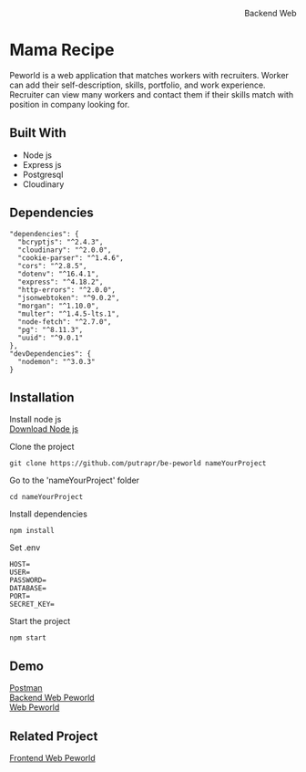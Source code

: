 <p align="right">Backend Web</p> 


# Mama Recipe
Peworld is a web application that matches workers with recruiters. Worker can add their self-description, skills, portfolio, and work experience. Recruiter can view many workers and contact them if their skills match with position in company looking for.  

## Built With
* Node js
* Express js
* Postgresql
* Cloudinary

## Dependencies
```
"dependencies": {
  "bcryptjs": "^2.4.3",
  "cloudinary": "^2.0.0",
  "cookie-parser": "^1.4.6",
  "cors": "^2.8.5",
  "dotenv": "^16.4.1",
  "express": "^4.18.2",
  "http-errors": "^2.0.0",
  "jsonwebtoken": "^9.0.2",
  "morgan": "^1.10.0",
  "multer": "^1.4.5-lts.1",
  "node-fetch": "^2.7.0",
  "pg": "^8.11.3",
  "uuid": "^9.0.1"
},
"devDependencies": {
  "nodemon": "^3.0.3"
}
```

## Installation
Install node js  
[Download Node js](https://nodejs.org/en)

Clone the project 
```
git clone https://github.com/putrapr/be-peworld nameYourProject
```

Go to the 'nameYourProject' folder
```
cd nameYourProject
```

Install dependencies
```
npm install
```

Set .env
```
HOST=
USER=
PASSWORD=
DATABASE=
PORT=
SECRET_KEY=
```

Start the project
```
npm start
```

## Demo
[Postman](https://documenter.getpostman.com/view/7675329/2s9YysDhDY#bb921ef6-c8cc-4f96-ad0c-105789bbe039)  
[Backend Web Peworld](https://fwm17-be-peword.vercel.app)  
[Web Peworld](https://peworld-putrapr.vercel.app/)

## Related Project
[Frontend Web Peworld](https://github.com/putrapr/peworld)  
